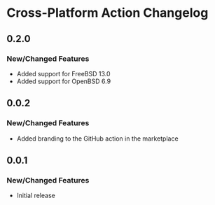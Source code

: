 # Cross-Platform Action Changelog

## 0.2.0

### New/Changed Features

* Added support for FreeBSD 13.0
* Added support for OpenBSD 6.9

## 0.0.2

### New/Changed Features

* Added branding to the GitHub action in the marketplace

## 0.0.1

### New/Changed Features

* Initial release
